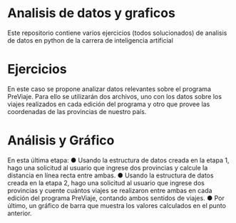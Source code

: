 # Analisis de datos y graficos
Este repositorio contiene varios ejercicios (todos solucionados) de analisis de datos en python de la carrera de inteligencia artificial

# Ejercicios
En este caso se propone analizar datos relevantes sobre el programa PreViaje. 
Para ello se utilizarán dos archivos, uno con los datos sobre los viajes realizados en cada edición del programa 
y otro que provee las coordenadas de las provincias de nuestro país.

# Análisis y Gráfico
En esta última etapa:
● Usando la estructura de datos creada en la etapa 1, hago una solicitud al usuario que ingrese dos provincias y calcule la distancia en línea recta entre ambas.
● Usando la estructura de datos creada en la etapa 2, hago una solicitud al usuario que ingrese dos provincias y cuente cuántos viajes se realizaron entre ambas en cada edición del programa PreViaje, 
contando ambos sentidos de viajes.
● Por último, un gráfico de barra que muestra los valores calculados en el punto anterior.
